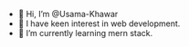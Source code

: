 - 👋 Hi, I’m @Usama-Khawar
- 👀 I have  keen  interest in web development.
- 🌱 I’m currently learning mern stack.

<!---
Usama-Khawar/Usama-Khawar is a ✨ special ✨ repository because its `README.md` (this file) appears on your GitHub profile.
You can click the Preview link to take a look at your changes.
--->
